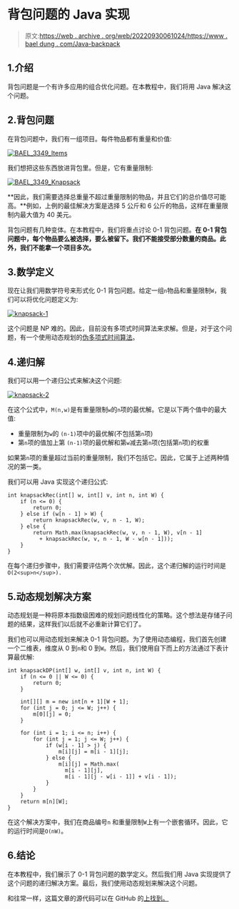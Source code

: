 # 背包问题的 Java 实现

> 原文:[https://web . archive . org/web/20220930061024/https://www . bael dung . com/Java-backpack](https://web.archive.org/web/20220930061024/https://www.baeldung.com/java-knapsack)

## 1.介绍

背包问题是一个有许多应用的组合优化问题。在本教程中，我们将用 Java 解决这个问题。

## 2.背包问题

在背包问题中，我们有一组项目。每件物品都有重量和价值:

[![BAEL_3349_Items](../Images/e14763e485f94ff4746cdb4b44ff7a96.png)](/web/20221129214352/https://www.baeldung.com/wp-content/uploads/2019/10/BAEL_3349_Items.png)

我们想把这些东西放进背包里。但是，它有重量限制:

[![BAEL_3349_Knapsack](../Images/b8ed41e31b74564cd9c8302da229f9e8.png)](/web/20221129214352/https://www.baeldung.com/wp-content/uploads/2019/10/BAEL_3349_Knapsack.png)

**因此，我们需要选择总重量不超过重量限制的物品，并且它们的总价值尽可能高。**例如，上例的最佳解决方案是选择 5 公斤和 6 公斤的物品，这样在重量限制内最大值为 40 美元。

背包问题有几种变体。在本教程中，我们将重点讨论 0-1 背包问题。**在 0-1 背包问题中，每个物品要么被选择，要么被留下。我们不能接受部分数量的商品。此外，我们不能拿一个项目多次。**

## 3.数学定义

现在让我们用数学符号来形式化 0-1 背包问题。给定一组`n`物品和重量限制`W`，我们可以将优化问题定义为:

[![knapsack-1](../Images/23105a1b4ea9f487e1e0558a2895f4d2.png)](/web/20221129214352/https://www.baeldung.com/wp-content/uploads/2019/10/knapsack-1.png)

这个问题是 NP 难的。因此，目前没有多项式时间算法来求解。但是，对于这个问题，有一个使用动态规划的[伪多项式时间算法](https://web.archive.org/web/20221129214352/https://en.wikipedia.org/wiki/Pseudo-polynomial_time)。

## 4.递归解

我们可以用一个递归公式来解决这个问题:

[![knapsack-2](../Images/4e4db6b5e91ba511cfd7ac64a664ba0a.png)](/web/20221129214352/https://www.baeldung.com/wp-content/uploads/2019/10/knapsack-2.png)

在这个公式中，`M(n,w)`是有重量限制`w`的`n`项的最优解。它是以下两个值中的最大值:

*   重量限制为`w`的 `(n-1)`项中的最优解(不包括第`n`项)
*   第`n`项的值加上第 `(n-1)`项的最优解和第`w`减去第`n`项(包括第`n`项)的权重

如果第`n`项的重量超过当前的重量限制，我们不包括它。因此，它属于上述两种情况的第一类。

我们可以用 Java 实现这个递归公式:

```
int knapsackRec(int[] w, int[] v, int n, int W) {
    if (n <= 0) { 
        return 0; 
    } else if (w[n - 1] > W) {
        return knapsackRec(w, v, n - 1, W);
    } else {
        return Math.max(knapsackRec(w, v, n - 1, W), v[n - 1] 
          + knapsackRec(w, v, n - 1, W - w[n - 1]));
    }
} 
```

在每个递归步骤中，我们需要评估两个次优解。因此，这个递归解的运行时间是`O(2<sup>n</sup>).`

## 5.动态规划解决方案

动态规划是一种将原本指数级困难的规划问题线性化的策略。这个想法是存储子问题的结果，这样我们以后就不必重新计算它们了。

我们也可以用动态规划来解决 0-1 背包问题。为了使用动态编程，我们首先创建一个二维表，维度从 0 到`n`和 0 到`W`。然后，我们使用自下而上的方法通过下表计算最优解:

```
int knapsackDP(int[] w, int[] v, int n, int W) {
    if (n <= 0 || W <= 0) {
        return 0;
    }

    int[][] m = new int[n + 1][W + 1];
    for (int j = 0; j <= W; j++) {
        m[0][j] = 0;
    }

    for (int i = 1; i <= n; i++) {
        for (int j = 1; j <= W; j++) { 
            if (w[i - 1] > j) {
                m[i][j] = m[i - 1][j];
            } else {
                m[i][j] = Math.max(
                  m[i - 1][j], 
                  m[i - 1][j - w[i - 1]] + v[i - 1]);
            }
        }
    }
    return m[n][W];
} 
```

在这个解决方案中，我们在商品编号`n` 和重量限制`W`上有一个嵌套循环。因此，它的运行时间是`O(nW)`。

## 6.结论

在本教程中，我们展示了 0-1 背包问题的数学定义。然后我们用 Java 实现提供了这个问题的递归解决方案。最后，我们使用动态规划来解决这个问题。

和往常一样，这篇文章的源代码可以在 GitHub 的[上找到。](https://web.archive.org/web/20221129214352/https://github.com/eugenp/tutorials/tree/master/algorithms-modules/algorithms-miscellaneous-5)